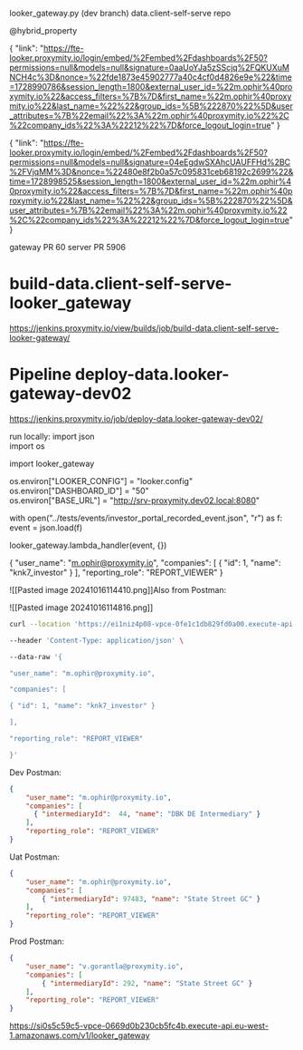looker_gateway.py  (dev branch)
data.client-self-serve repo


@hybrid_property


{
    "link": "https://fte-looker.proxymity.io/login/embed/%2Fembed%2Fdashboards%2F50?permissions=null&models=null&signature=0aaUoYJa5zSScjq%2FQKUXuMNCH4c%3D&nonce=%22fde1873e45902777a40c4cf0d4826e9e%22&time=1728990786&session_length=1800&external_user_id=%22m.ophir%40proxymity.io%22&access_filters=%7B%7D&first_name=%22m.ophir%40proxymity.io%22&last_name=%22%22&group_ids=%5B%222870%22%5D&user_attributes=%7B%22email%22%3A%22m.ophir%40proxymity.io%22%2C%22company_ids%22%3A%22212%22%7D&force_logout_login=true"
}

{
    "link": "https://fte-looker.proxymity.io/login/embed/%2Fembed%2Fdashboards%2F50?permissions=null&models=null&signature=04eEgdwSXAhcUAUFFHd%2BC%2FVjqMM%3D&nonce=%22480e8f2b0a57c095831ceb68192c2699%22&time=1728998525&session_length=1800&external_user_id=%22m.ophir%40proxymity.io%22&access_filters=%7B%7D&first_name=%22m.ophir%40proxymity.io%22&last_name=%22%22&group_ids=%5B%222870%22%5D&user_attributes=%7B%22email%22%3A%22m.ophir%40proxymity.io%22%2C%22company_ids%22%3A%22212%22%7D&force_logout_login=true"
}

gateway PR 60
server PR 5906

# build-data.client-self-serve-looker_gateway
https://jenkins.proxymity.io/view/builds/job/build-data.client-self-serve-looker-gateway/

# Pipeline deploy-data.looker-gateway-dev02
https://jenkins.proxymity.io/job/deploy-data.looker-gateway-dev02/


run locally:
import json  
import os  
  
import looker_gateway  
  
os.environ["LOOKER_CONFIG"] = "looker.config"  
os.environ["DASHBOARD_ID"] = "50"  
os.environ["BASE_URL"] = "http://srv-proxymity.dev02.local:8080"  
  
with open("../tests/events/investor_portal_recorded_event.json", "r") as f:  
    event = json.load(f)  
  
looker_gateway.lambda_handler(event, {})

{
    "user_name": "m.ophir@proxymity.io",
    "companies": [
      { "id":  1, "name": "knk7_investor" }
    ],
    "reporting_role": "REPORT_VIEWER"
  }


![[Pasted image 20241016114410.png]]Also from Postman:

![[Pasted image 20241016114816.png]]
```sh
curl --location 'https://ei1niz4p08-vpce-0fe1c1db829fd0a00.execute-api.eu-west-1.amazonaws.com/v1/looker_gateway' \

--header 'Content-Type: application/json' \

--data-raw '{

"user_name": "m.ophir@proxymity.io",

"companies": [

{ "id": 1, "name": "knk7_investor" }

],

"reporting_role": "REPORT_VIEWER"

}'
```

Dev Postman:
```json
{
    "user_name": "m.ophir@proxymity.io",
    "companies": [
      { "intermediaryId":  44, "name": "DBK DE Intermediary" }
    ],
    "reporting_role": "REPORT_VIEWER"
}
```

Uat Postman:
```json
{
	"user_name": "m.ophir@proxymity.io",
	"companies": [
		{ "intermediaryId": 97483, "name": "State Street GC" }
	],
	"reporting_role": "REPORT_VIEWER"
}
```
Prod Postman:
```json
{
	"user_name": "v.gorantla@proxymity.io",
	"companies": [
		{ "intermediaryId": 292, "name": "State Street GC" }
	],
	"reporting_role": "REPORT_VIEWER"
}
```


https://si0s5c59c5-vpce-0669d0b230cb5fc4b.execute-api.eu-west-1.amazonaws.com/v1/looker_gateway